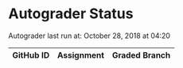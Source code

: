 # Autograder Status
Autograder last run at: October 28, 2018 at 04:20

| GitHub ID | Assignment | Graded Branch |
|-----------|------------|---------------|
